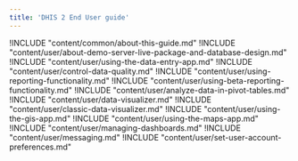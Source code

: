```yaml
---
title: 'DHIS 2 End User guide'
---
```

<!--DHIS2-SECTION-ID:index-->

!INCLUDE "content/common/about-this-guide.md"
!INCLUDE "content/user/about-demo-server-live-package-and-database-design.md"
!INCLUDE "content/user/using-the-data-entry-app.md"
!INCLUDE "content/user/control-data-quality.md"
!INCLUDE "content/user/using-reporting-functionality.md"
!INCLUDE "content/user/using-beta-reporting-functionality.md"
!INCLUDE "content/user/analyze-data-in-pivot-tables.md"
!INCLUDE "content/user/data-visualizer.md"
!INCLUDE "content/user/classic-data-visualizer.md"
!INCLUDE "content/user/using-the-gis-app.md"
!INCLUDE "content/user/using-the-maps-app.md"
!INCLUDE "content/user/managing-dashboards.md"
!INCLUDE "content/user/messaging.md"
!INCLUDE "content/user/set-user-account-preferences.md"
